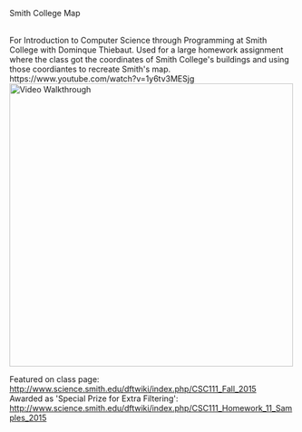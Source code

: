 Smith College Map

<br/>
For Introduction to Computer Science through Programming at Smith College with Dominque Thiebaut.
Used for a large homework assignment where the class got the coordinates of Smith College's buildings and using those coordiantes to recreate Smith's map.
<br/>
https://www.youtube.com/watch?v=1y6tv3MESjg
<a href='https://www.youtube.com/watch?v=1y6tv3MESjg'></a>
  
<img src='https://www.youtube.com/watch?v=1y6tv3MESjg' title='Video Walkthrough' width='500px' alt='Video Walkthrough' />

Featured on class page: <br/>
http://www.science.smith.edu/dftwiki/index.php/CSC111_Fall_2015
<br/>
Awarded as 'Special Prize for Extra Filtering':<br/>
http://www.science.smith.edu/dftwiki/index.php/CSC111_Homework_11_Samples_2015
